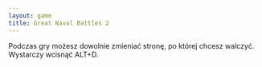 ```yaml
---
layout: game
title: Great Naval Battles 2
---
```


Podczas gry możesz dowolnie zmieniać stronę, po której chcesz 
walczyć.
Wystarczy wcisnąć ALT+D.
